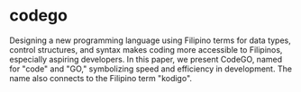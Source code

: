 # codego
Designing a new programming language using Filipino terms for data types, control structures, and syntax makes coding more accessible to Filipinos, especially aspiring developers. In this paper, we present CodeGO, named for "code" and "GO," symbolizing speed and efficiency in development. The name also connects to the Filipino term "kodigo".
